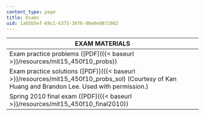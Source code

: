 ```yaml
---
content_type: page
title: Exams
uid: 1a65b5ef-69c1-6375-36f6-06e0e9872982
---
```


| EXAM MATERIALS |
| --- |
| Exam practice problems ([PDF]({{< baseurl >}}/resources/mit15_450f10_probs)) |
| Exam practice solutions ([PDF)]({{< baseurl >}}/resources/mit15_450f10_probs_sol) (Courtesy of Kan Huang and Brandon Lee. Used with permission.) |
| Spring 2010 final exam ([PDF]({{< baseurl >}}/resources/mit15_450f10_final2010))